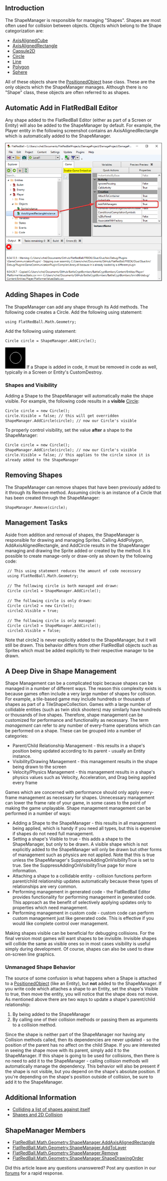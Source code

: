 ## Introduction

The ShapeManager is responsible for managing "Shapes". Shapes are most often used for collision between objects. Objects which belong to the Shape categorization are:

-   [AxisAlignedCube](/frb/docs/index.php?title=FlatRedBall.Math.Geometry.AxisAlignedCube.md "FlatRedBall.Math.Geometry.AxisAlignedCube")
-   [AxisAlignedRectangle](/frb/docs/index.php?title=FlatRedBall.Math.Geometry.AxisAlignedRectangle.md "FlatRedBall.Math.Geometry.AxisAlignedRectangle")
-   [Capsule2D](/frb/docs/index.php?title=FlatRedBall.Math.Geometry.Capsule2D.md "FlatRedBall.Math.Geometry.Capsule2D")
-   [Circle](/frb/docs/index.php?title=FlatRedBall.Math.Geometry.Circle.md "FlatRedBall.Math.Geometry.Circle")
-   [Line](/frb/docs/index.php?title=FlatRedBall.Math.Geometry.Line.md "FlatRedBall.Math.Geometry.Line")
-   [Polygon](/frb/docs/index.php?title=FlatRedBall.Math.Geometry.Polygon.md "FlatRedBall.Math.Geometry.Polygon")
-   [Sphere](/frb/docs/index.php?title=FlatRedBall.Math.Geometry.Sphere&action=edit&redlink=1.md "FlatRedBall.Math.Geometry.Sphere (page does not exist)")

All of these objects share the [PositionedObject](/frb/docs/index.php?title=FlatRedBall.PositionedObject.md "FlatRedBall.PositionedObject") base class. These are the only objects which the ShapeManager manages. Although there is no "Shape" class, these objects are often referred to as shapes.

## Automatic Add in FlatRedBall Editor

Any shape added to the FlatRedBall Editor (either as part of a Screen or Entity) will also be added to the ShapeManager by default. For example, the Player entity in the following screenshot contains an AxisAlignedRectangle which is automatically added to the ShapeManager.

![](/media/2023-01-img_63bc1a57b884a.png)

## Adding Shapes in Code

The ShapeManager can add any shape through its Add methods. The following code creates a Circle. Add the following using statement:

    using FlatRedBall.Math.Geometry;

Add the following using statement:

    Circle circle = ShapeManager.AddCircle();

![SimpleCircle.png](/media/migrated_media-SimpleCircle.png) If a Shape is added in code, it must be removed in code as well, typically in a Screen or Entity's CustomDestroy.

### Shapes and Visibility

Adding a Shape to the ShapeManager will automatically make the shape visible. For example, the following code results in a **visible** [Circle](/frb/docs/index.php?title=FlatRedBall.Math.Geometry.Circle.md "FlatRedBall.Math.Geometry.Circle"):

    Circle circle = new Circle();
    circle.Visible = false; // this will get overridden
    ShapeManager.AddCircle(circle); // now our Circle's visible

To properly control visibility, set the value **after** a shape to the ShapeManager:

    Circle circle = new Circle();
    ShapeManager.AddCircle(circle); // now our Circle's visible
    circle.Visible = false; // this applies to the circle since it is already added to the ShapeManager

## Removing Shapes

The ShapeManager can remove shapes that have been previously added to it through its Remove method. Assuming circle is an instance of a Circle that has been created through the ShapeManager:

    ShapeManager.Remove(circle);

## Management Tasks

Aside from addition and removal of shapes, the ShapeManager is responsible for drawing and managing Sprites. Calling AddPolygon, AddAxisAlignedRectangle, and AddCircle results in the ShapeManager managing and drawing the Sprite added or created by the method. It is possible to create manage-only or draw-only as shown by the following code:

     // This using statement reduces the amount of code necessary
     using FlatRedBall.Math.Geometry;

     // The following circle is both managed and drawn:
     Circle circle1 = ShapeManager.AddCircle();

     // The following circle is only drawn:
     Circle circle2 = new Circle();
     circle2.Visible = true;

     // The following circle is only managed:
     Circle circle3 = ShapeManager.AddCircle();
     circle3.Visible = false;

Note that circle2 is never explicitly added to the ShapeManager, but it will still be drawn. This behavior differs from other FlatRedBall objects such as Sprites which must be added explicitly to their respective manager to be drawn.

## A Deep Dive in Shape Management

Shape Management can be a complicated topic because shapes can be managed in a number of different ways. The reason this complexity exists is because games often include a very large number of shapes for collision. For example, a tile-based game may include hundreds or thousands of shapes as part of a TileShapeCollection. Games with a large number of collidable entities (such as twin stick shooters) may similarly have hundreds or thousands of live shapes. Therefore, shape management can be customized for performance and functionality as necessary. The term *management* can refer to any number of every-frame operations which can be performed on a shape. These can be grouped into a number of categories:

-   Parent/Child Relationship Management - this results in a shape's position being updated according to its parent - usually an Entity instance.
-   Visibility/Drawing Management - this management results in the shape being drawn to the screen
-   Velocity/Physics Management - this management results in a shape's physics values such as Velocity, Acceleration, and Drag being applied every frame

Games which are concerned with performance should only apply every-frame management as necessary for shapes. Unnecessary management can lower the frame rate of your game, in some cases to the point of making the game unplayable. Shape management management can be performed in a number of ways:

-   Adding a Shape to the ShapeManager - this results in all management being applied, which is handy if you need all types, but this is expensive if shapes do not need full management.
-   Setting a shape's Visible to true - this adds a shape to the ShapeManager, but only to be drawn. A visible shape which is not explicitly added to the ShapeManager will only be drawn but other forms of management such as physics are not applied. Note that this is true unless the ShapeManager's SuppressAddingOnVisibilityTrue is set to true. See the SuppressAddingOnVisibilityTrue page for more information.
-   Attaching a shape to a collidable entity - collision functions perform parent/child relationship updates automatically because these types of relationships are very common.
-   Performing management in generated code - the FlatRedBall Editor provides functionality for performing management in generated code. This approach as the benefit of selectively applying updates only to properties which need management.
-   Performing management in custom code - custom code can perform custom management just like generated code. This is effective if you would like complete control over management.

Making shapes visible can be beneficial for debugging collisions. For the final version most games will want shapes to be invisible. Invisible shapes will collide the same as visible ones so in most cases visibility is useful simply during development. Of course, shapes can also be used to draw on-screen line graphics.  

### 

### Unmanaged Shape Behavior

The source of some confusion is what happens when a Shape is attached to a [PositionedObject](/frb/docs/index.php?title=FlatRedBall.PositionedObject.md "FlatRedBall.PositionedObject") (like an Entity), but **not** added to the ShapeManager. If you write code which attaches a shape to an Entity, set the shape's Visible to true, then move the entity, you will notice that the shape does not move. As mentioned above there are two ways to update a shape's parent/child relationship:

1.  By being added to the ShapeManager
2.  By calling one of their collision methods or passing them as arguments to a collision method.

Since the shape is neither part of the ShapeManager nor having any Collision methods called, then its dependencies are never updated - so the position of the parent has no affect on the child Shape. If you are interested in seeing the shape move with its parent, simply add it to the ShapeManager. If this shape is going to be used for collisions, then there is no need to add it to the ShapeManager - calling collision methods will automatically manage the dependency. This behavior will also be present if the shape is not visible, but you depend on the shape's absolute position. If you're depending on the shape's position outside of collision, be sure to add it to the ShapeManager.

## Additional Information

-   [Colliding a list of shapes against itself](/frb/docs/index.php?title=FlatRedBall.Math.Geometry:Colliding_a_list_of_shapes_against_itself.md "FlatRedBall.Math.Geometry:Colliding a list of shapes against itself")
-   [Shapes and 2D Collision](/frb/docs/index.php?title=FlatRedBall.Math.Geometry:Shapes_and_2D_Collision.md "FlatRedBall.Math.Geometry:Shapes and 2D Collision")

## ShapeManager Members

-   [FlatRedBall.Math.Geometry.ShapeManager.AddAxisAlignedRectangle](/frb/docs/index.php?title=FlatRedBall.Math.Geometry.ShapeManager.AddAxisAlignedRectangle&action=edit&redlink=1.md "FlatRedBall.Math.Geometry.ShapeManager.AddAxisAlignedRectangle (page does not exist)")
-   [FlatRedBall.Math.Geometry.ShapeManager.AddToLayer](/frb/docs/index.php?title=FlatRedBall.Math.Geometry.ShapeManager.AddToLayer&action=edit&redlink=1.md "FlatRedBall.Math.Geometry.ShapeManager.AddToLayer (page does not exist)")
-   [FlatRedBall.Math.Geometry.ShapeManager.Remove](/frb/docs/index.php?title=FlatRedBall.Math.Geometry.ShapeManager.Remove.md "FlatRedBall.Math.Geometry.ShapeManager.Remove")
-   [FlatRedBall.Math.Geometry.ShapeManager.ShapeDrawingOrder](/frb/docs/index.php?title=FlatRedBall.Math.Geometry.ShapeManager.ShapeDrawingOrder.md "FlatRedBall.Math.Geometry.ShapeManager.ShapeDrawingOrder")

Did this article leave any questions unanswered? Post any question in our [forums](/frb/forum.md) for a rapid response.
